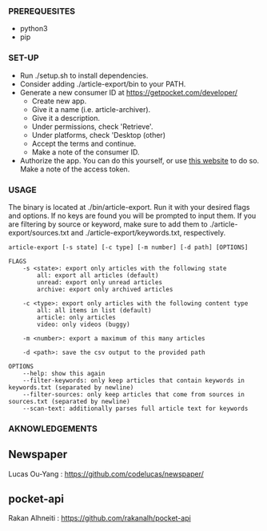 ### PREREQUESITES ###
- python3
- pip

### SET-UP ###
- Run ./setup.sh to install dependencies.
- Consider adding ./article-export/bin to your PATH.
- Generate a new consumer ID at https://getpocket.com/developer/
    - Create new app.
    - Give it a name (i.e. article-archiver).
    - Give it a description.
    - Under permissions, check 'Retrieve'.
    - Under platforms, check 'Desktop (other)
    - Accept the terms and continue.
    - Make a note of the consumer ID.
- Authorize the app. You can do this yourself, or use [this website](http://reader.fxneumann.de/plugins/oneclickpocket/auth.php) to do so. Make a note of the access token.

### USAGE ###

The binary is located at ./bin/article-export. Run it with your desired flags and options. If no keys are found you will be prompted to input them. If you are filtering by source or keyword, make sure to add them to ./article-export/sources.txt and ./article-export/keywords.txt, respectively.

```
article-export [-s state] [-c type] [-m number] [-d path] [OPTIONS]

FLAGS
    -s <state>: export only articles with the following state
        all: export all articles (default)
        unread: export only unread articles
        archive: export only archived articles

    -c <type>: export only articles with the following content type
        all: all items in list (default)
        article: only articles
        video: only videos (buggy)

    -m <number>: export a maximum of this many articles

    -d <path>: save the csv output to the provided path

OPTIONS
    --help: show this again
    --filter-keywords: only keep articles that contain keywords in keywords.txt (separated by newline)
    --filter-sources: only keep articles that come from sources in sources.txt (separated by newline)
    --scan-text: additionally parses full article text for keywords
```

### AKNOWLEDGEMENTS ###

## Newspaper ##
Lucas Ou-Yang : https://github.com/codelucas/newspaper/

## pocket-api ##
Rakan Alhneiti : https://github.com/rakanalh/pocket-api
